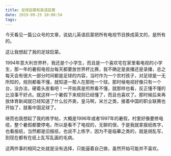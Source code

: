```yaml
---
title: 足球启蒙和英语启蒙
date: 2019-09-25 10:00:54
tags:
---
```




今天看见一篇公众号的文章，说幼儿英语启蒙把所有电视节目换成英文的，是所有的。

这让我想起了我的足球启蒙。

1994年意大利世界杯，我还是个小学生，而且是一个喜欢宅在家里看电视的小学生，那一年的暑假电视台每天都要放世界杯比赛，我不确定是直播还是录播，总之每天会有很大一部分时间都是足球的内容，当时作为一个农村孩子，对足球是一无所知的，规则都看不懂，就知道一帮人在那抢一个球。那时候电视好像只有一个台，没办法，硬着头皮看吧！一开始真是煎熬看不懂，就那样也看，反正懂不懂的比没事干好点。就这样一个暑假下来规则已经懂了，而且也喜欢了。那时候后来再放体育新闻就已经知道了什么拉齐奥，皇马啊，米兰之类，接着中国的职业联赛也开始了，就看中国足球了。

继而也我想起了我的练字帖，大概是1996年或者1997年的暑假，村里好像要修电缆，整个暑假都要停电，所以是看不了电视的，无聊的很，于是我就拿报纸练字，也看报纸，当然都是旧报纸，也说不上练字，因为不是临摹之类的，就是胡乱写，到现在都有在纸上乱写乱画的毛病。

这两件事的相同之处就是没有选择，只能逼着自己做，虽然开始可能并不喜欢。
